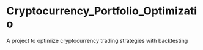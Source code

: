 # Cryptocurrency_Portfolio_Optimizatio
A project to optimize cryptocurrency trading strategies with backtesting
